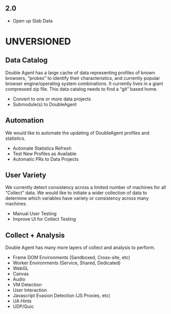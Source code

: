 ## 2.0
- Open up Slab Data

# UNVERSIONED

## Data Catalog
Double Agent has a large cache of data representing profiles of known browsers, “probes” to identify their characteristics, and currently popular browser engine/operating system combinations. It currently lives in a giant compressed zip file. This data catalog needs to find a “git” based home.
- Convert to one or more data projects
- Submodule(s) to DoubleAgent

## Automation
We would like to automate the updating of DoubleAgent profiles and statistics.
- Automate Statistics Refresh
- Test New Profiles as Available
- Automatic PRs to Data Projects

## User Variety
We currently detect consistency across a limited number of machines for all “Collect” data. We would like to initiate a wider collection of data to determine which variables have variety or consistency across many machines.
- Manual User Testing
- Improve UI for Collect Testing

## Collect + Analysis
Double Agent has many more layers of collect and analysis to perform.
- Frame DOM Environments (Sandboxed, Cross-site, etc)
- Worker Environments (Service, Shared, Dedicated)
- WebGL
- Canvas
- Audio
- VM Detection
- User Interaction
- Javascript Evasion Detection (JS Proxies, etc)
- UA Hints
- UDP/Quic
